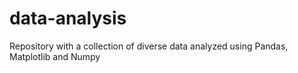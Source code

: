 # data-analysis
Repository with a collection of diverse data analyzed using Pandas, Matplotlib and Numpy
